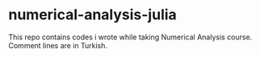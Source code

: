 # numerical-analysis-julia

This repo contains codes i wrote while taking Numerical Analysis course. Comment lines are in Turkish.
